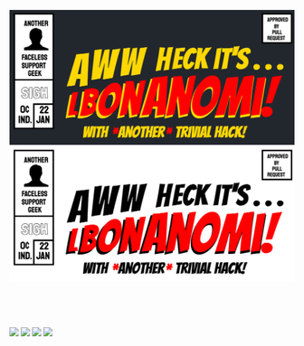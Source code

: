 ![lbonanomi](./large-banner-dark.png#gh-dark-mode-only)
![lbonanomi](./large-banner-light.png#gh-light-mode-only)

<br><br><br>

<a href="https://github.com/lbonanomi/notes"><img src="https://lbonanomi.github.io/media/notes.png" height=100></a> <a href="https://github.com/lbonanomi/go"><img src="https://lbonanomi.github.io/media/go.png" height=100></a> <a href="https://github.com/lbonanomi/scripts"><img src="[scripts.png](https://lbonanomi.github.io/media/scripts.png)" height=100></a> <a href="https://github.com/botonomi/RSS"><img src="https://lbonanomi.github.io/media/rss.png" height=100></a>  
